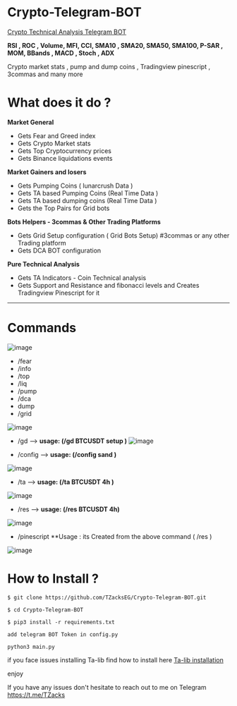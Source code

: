 # Crypto-Telegram-BOT
[Crypto Technical Analysis Telegram BOT](https://github.com/TZacksEG/Crypto-Telegram-BOT) 

**RSI , ROC , Volume, MFI, CCI, SMA10 , SMA20, SMA50, SMA100, P-SAR , MOM, BBands , MACD , Stoch , ADX**

Crypto market stats , pump and dump coins , Tradingview pinescript , 3commas and many more

# What does it do ?

**Market General**
* Gets Fear and Greed index 
* Gets Crypto Market stats
* Gets Top Cryptocurrency prices
* Gets Binance liquidations events

**Market Gainers and losers**
* Gets Pumping Coins ( lunarcrush Data )
* Gets TA based Pumping Coins (Real Time Data )
* Gets TA based dumping coins (Real Time Data )
* Gets the Top Pairs for Grid bots 

**Bots Helpers - 3commas & Other Trading Platforms** 

* Gets Grid Setup configuration ( Grid Bots Setup) #3commas or any other Trading platform
* Gets DCA BOT configuration

**Pure Technical Analysis**

* Gets TA Indicators - Coin Technical analysis
* Gets Support and Resistance and fibonacci levels and Creates Tradingview Pinescript for it

**************
# Commands

![image](https://user-images.githubusercontent.com/106902748/194723004-b7f4f15c-fcc8-41c5-a13b-44548ba2d3e1.png)


* /fear 
* /info 
* /top 
* /liq
* /pump
* /dca
* dump
* /grid

![image](https://user-images.githubusercontent.com/106902748/194722940-0193024a-5932-4bf2-8765-f194efda7456.png)


* /gd --> **usage: (/gd BTCUSDT setup )**
![image](https://user-images.githubusercontent.com/106902748/194722945-7db625f1-7f41-49cc-8174-bb8e36cf2c33.png)

* /config -->  **usage: (/config sand )**

![image](https://user-images.githubusercontent.com/106902748/194722953-119cd229-e41d-4283-b01e-0addeb278d01.png)

* /ta --> **usage: (/ta BTCUSDT 4h )**

![image](https://user-images.githubusercontent.com/106902748/194722969-5e0e9401-5cac-4c41-9b7b-bdfd0c52f9e5.png)

* /res --> **usage: (/res BTCUSDT 4h)**

![image](https://user-images.githubusercontent.com/106902748/194722976-9d049aff-e753-40df-bd93-780a28ba0c3d.png)

* /pinescript **Usage : its Created from the above command ( /res ) 

![image](https://user-images.githubusercontent.com/106902748/194722993-63ee4e02-6236-47cb-8349-98200d21ec9f.png)


# How to Install ?
`$ git clone https://github.com/TZacksEG/Crypto-Telegram-BOT.git`

`$ cd Crypto-Telegram-BOT`

`$ pip3 install -r requirements.txt`

`add telegram BOT Token in config.py`

`python3 main.py`

if you face issues installing Ta-lib find how to  install here  [Ta-lib installation](https://gist.github.com/quantra-go-algo/1c62f16c7256d9c8d6922916a95e8c5c#file-install_talib-sh)



enjoy


If you have any issues don't hesitate to reach out to me on Telegram https://t.me/TZacks

